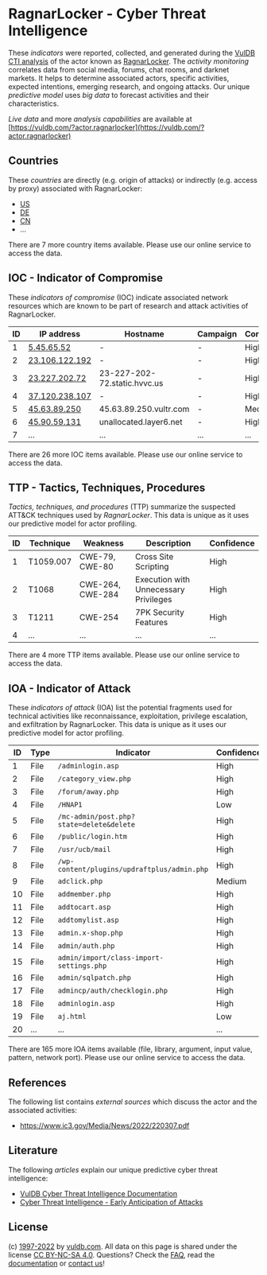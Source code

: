 # RagnarLocker - Cyber Threat Intelligence

These _indicators_ were reported, collected, and generated during the [VulDB CTI analysis](https://vuldb.com/?kb.cti) of the actor known as [RagnarLocker](https://vuldb.com/?actor.ragnarlocker). The _activity monitoring_ correlates data from social media, forums, chat rooms, and darknet markets. It helps to determine associated actors, specific activities, expected intentions, emerging research, and ongoing attacks. Our unique _predictive model_ uses _big data_ to forecast activities and their characteristics.

_Live data_ and more _analysis capabilities_ are available at [https://vuldb.com/?actor.ragnarlocker](https://vuldb.com/?actor.ragnarlocker)

## Countries

These _countries_ are directly (e.g. origin of attacks) or indirectly (e.g. access by proxy) associated with RagnarLocker:

* [US](https://vuldb.com/?country.us)
* [DE](https://vuldb.com/?country.de)
* [CN](https://vuldb.com/?country.cn)
* ...

There are 7 more country items available. Please use our online service to access the data.

## IOC - Indicator of Compromise

These _indicators of compromise_ (IOC) indicate associated network resources which are known to be part of research and attack activities of RagnarLocker.

ID | IP address | Hostname | Campaign | Confidence
-- | ---------- | -------- | -------- | ----------
1 | [5.45.65.52](https://vuldb.com/?ip.5.45.65.52) | - | - | High
2 | [23.106.122.192](https://vuldb.com/?ip.23.106.122.192) | - | - | High
3 | [23.227.202.72](https://vuldb.com/?ip.23.227.202.72) | 23-227-202-72.static.hvvc.us | - | High
4 | [37.120.238.107](https://vuldb.com/?ip.37.120.238.107) | - | - | High
5 | [45.63.89.250](https://vuldb.com/?ip.45.63.89.250) | 45.63.89.250.vultr.com | - | Medium
6 | [45.90.59.131](https://vuldb.com/?ip.45.90.59.131) | unallocated.layer6.net | - | High
7 | ... | ... | ... | ...

There are 26 more IOC items available. Please use our online service to access the data.

## TTP - Tactics, Techniques, Procedures

_Tactics, techniques, and procedures_ (TTP) summarize the suspected ATT&CK techniques used by _RagnarLocker_. This data is unique as it uses our predictive model for actor profiling.

ID | Technique | Weakness | Description | Confidence
-- | --------- | -------- | ----------- | ----------
1 | T1059.007 | CWE-79, CWE-80 | Cross Site Scripting | High
2 | T1068 | CWE-264, CWE-284 | Execution with Unnecessary Privileges | High
3 | T1211 | CWE-254 | 7PK Security Features | High
4 | ... | ... | ... | ...

There are 4 more TTP items available. Please use our online service to access the data.

## IOA - Indicator of Attack

These _indicators of attack_ (IOA) list the potential fragments used for technical activities like reconnaissance, exploitation, privilege escalation, and exfiltration by RagnarLocker. This data is unique as it uses our predictive model for actor profiling.

ID | Type | Indicator | Confidence
-- | ---- | --------- | ----------
1 | File | `/adminlogin.asp` | High
2 | File | `/category_view.php` | High
3 | File | `/forum/away.php` | High
4 | File | `/HNAP1` | Low
5 | File | `/mc-admin/post.php?state=delete&delete` | High
6 | File | `/public/login.htm` | High
7 | File | `/usr/ucb/mail` | High
8 | File | `/wp-content/plugins/updraftplus/admin.php` | High
9 | File | `adclick.php` | Medium
10 | File | `addmember.php` | High
11 | File | `addtocart.asp` | High
12 | File | `addtomylist.asp` | High
13 | File | `admin.x-shop.php` | High
14 | File | `admin/auth.php` | High
15 | File | `admin/import/class-import-settings.php` | High
16 | File | `admin/sqlpatch.php` | High
17 | File | `admincp/auth/checklogin.php` | High
18 | File | `adminlogin.asp` | High
19 | File | `aj.html` | Low
20 | ... | ... | ...

There are 165 more IOA items available (file, library, argument, input value, pattern, network port). Please use our online service to access the data.

## References

The following list contains _external sources_ which discuss the actor and the associated activities:

* https://www.ic3.gov/Media/News/2022/220307.pdf

## Literature

The following _articles_ explain our unique predictive cyber threat intelligence:

* [VulDB Cyber Threat Intelligence Documentation](https://vuldb.com/?kb.cti)
* [Cyber Threat Intelligence - Early Anticipation of Attacks](https://www.scip.ch/en/?labs.20201022)

## License

(c) [1997-2022](https://vuldb.com/?kb.changelog) by [vuldb.com](https://vuldb.com/?kb.about). All data on this page is shared under the license [CC BY-NC-SA 4.0](https://creativecommons.org/licenses/by-nc-sa/4.0/). Questions? Check the [FAQ](https://vuldb.com/?kb.faq), read the [documentation](https://vuldb.com/?kb) or [contact us](https://vuldb.com/?contact)!
